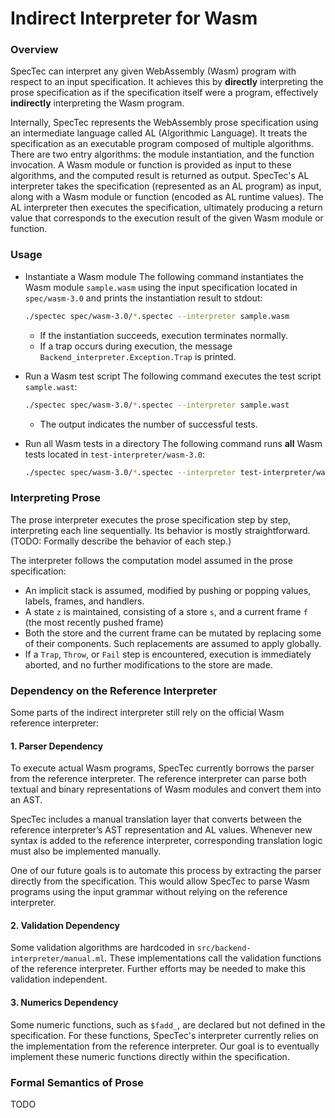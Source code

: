 # Indirect Interpreter for Wasm

### Overview

SpecTec can interpret any given WebAssembly (Wasm) program with respect to an input specification.
It achieves this by **directly** interpreting the prose specification as if the specification itself were a program, effectively **indirectly** interpreting the Wasm program.

Internally, SpecTec represents the WebAssembly prose specification using an intermediate language called AL (Algorithmic Language).
It treats the specification as an executable program composed of multiple algorithms.
There are two entry algorithms: the module instantiation, and the function invocation.
A Wasm module or function is provided as input to these algorithms, and the computed result is returned as output.
SpecTec's AL interpreter takes the specification (represented as an AL program) as input, along with a Wasm module or function (encoded as AL runtime values).
The AL interpreter then executes the specification, ultimately producing a return value that corresponds to the execution result of the given Wasm module or function.

### Usage

- Instantiate a Wasm module
  The following command instantiates the Wasm module `sample.wasm` using the input specification located in `spec/wasm-3.0` and prints the instantiation result to stdout:
  ```sh
  ./spectec spec/wasm-3.0/*.spectec --interpreter sample.wasm
  ```
  - If the instantiation succeeds, execution terminates normally.
  - If a trap occurs during execution, the message `Backend_interpreter.Exception.Trap` is printed.

- Run a Wasm test script
  The following command executes the test script `sample.wast`:
  ```sh
  ./spectec spec/wasm-3.0/*.spectec --interpreter sample.wast
  ```
  - The output indicates the number of successful tests.

- Run all Wasm tests in a directory
  The following command runs **all** Wasm tests located in `test-interpreter/wasm-3.0`:
  ```sh
  ./spectec spec/wasm-3.0/*.spectec --interpreter test-interpreter/wasm-3.0
  ```

### Interpreting Prose

The prose interpreter executes the prose specification step by step, interpreting each line sequentially.
Its behavior is mostly straightforward.
(TODO: Formally describe the behavior of each step.)

The interpreter follows the computation model assumed in the prose specification:

- An implicit stack is assumed, modified by pushing or popping values, labels, frames, and handlers.
- A state `z` is maintained, consisting of a store `s`, and a current frame `f` (the most recently pushed frame)
- Both the store and the current frame can be mutated by replacing some of their components.
Such replacements are assumed to apply globally.
- If a `Trap`, `Throw`, or `Fail` step is encountered, execution is immediately aborted, and no further modifications to the store are made.

### Dependency on the Reference Interpreter

Some parts of the indirect interpreter still rely on the official Wasm reference interpreter:

#### 1. Parser Dependency
To execute actual Wasm programs, SpecTec currently borrows the parser from the reference interpreter.
The reference interpreter can parse both textual and binary representations of Wasm modules and convert them into an AST.

SpecTec includes a manual translation layer that converts between the reference interpreter’s AST representation and AL values.
Whenever new syntax is added to the reference interpreter, corresponding translation logic must also be implemented manually.

One of our future goals is to automate this process by extracting the parser directly from the specification.
This would allow SpecTec to parse Wasm programs using the input grammar without relying on the reference interpreter.

#### 2. Validation Dependency
Some validation algorithms are hardcoded in `src/backend-interpreter/manual.ml`.
These implementations call the validation functions of the reference interpreter.
Further efforts may be needed to make this validation independent.

#### 3. Numerics Dependency
Some numeric functions, such as `$fadd_`, are declared but not defined in the specification.
For these functions, SpecTec's interpreter currently relies on the implementation from the reference interpreter.
Our goal is to eventually implement these numeric functions directly within the specification.

### Formal Semantics of Prose

TODO
